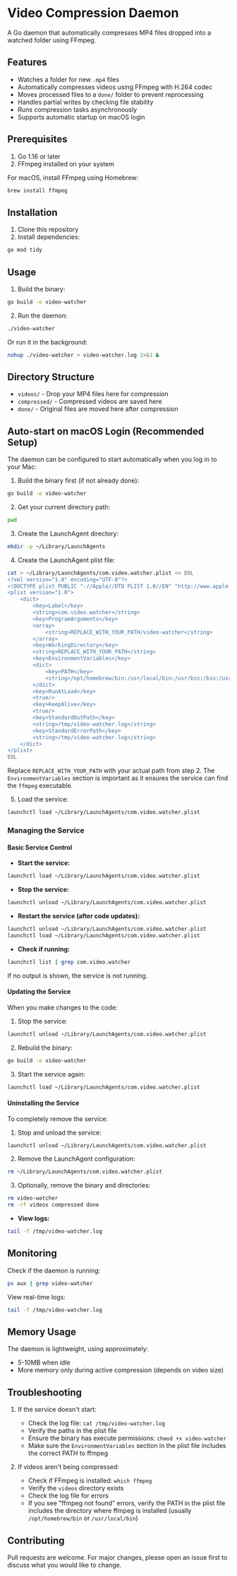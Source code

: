 # Video Compression Daemon

A Go daemon that automatically compresses MP4 files dropped into a watched folder using FFmpeg.

## Features

- Watches a folder for new `.mp4` files
- Automatically compresses videos using FFmpeg with H.264 codec
- Moves processed files to a `done/` folder to prevent reprocessing
- Handles partial writes by checking file stability
- Runs compression tasks asynchronously
- Supports automatic startup on macOS login

## Prerequisites

1. Go 1.16 or later
2. FFmpeg installed on your system

For macOS, install FFmpeg using Homebrew:
```bash
brew install ffmpeg
```

## Installation

1. Clone this repository
2. Install dependencies:
```bash
go mod tidy
```

## Usage

1. Build the binary:
```bash
go build -o video-watcher
```

2. Run the daemon:
```bash
./video-watcher
```

Or run it in the background:
```bash
nohup ./video-watcher > video-watcher.log 2>&1 &
```

## Directory Structure

- `videos/` - Drop your MP4 files here for compression
- `compressed/` - Compressed videos are saved here
- `done/` - Original files are moved here after compression

## Auto-start on macOS Login (Recommended Setup)

The daemon can be configured to start automatically when you log in to your Mac:

1. Build the binary first (if not already done):
```bash
go build -o video-watcher
```

2. Get your current directory path:
```bash
pwd
```

3. Create the LaunchAgent directory:
```bash
mkdir -p ~/Library/LaunchAgents
```

4. Create the LaunchAgent plist file:
```bash
cat > ~/Library/LaunchAgents/com.video.watcher.plist << EOL
<?xml version="1.0" encoding="UTF-8"?>
<!DOCTYPE plist PUBLIC "-//Apple//DTD PLIST 1.0//EN" "http://www.apple.com/DTDs/PropertyList-1.0.dtd">
<plist version="1.0">
    <dict>
        <key>Label</key>
        <string>com.video.watcher</string>
        <key>ProgramArguments</key>
        <array>
            <string>REPLACE_WITH_YOUR_PATH/video-watcher</string>
        </array>
        <key>WorkingDirectory</key>
        <string>REPLACE_WITH_YOUR_PATH</string>
        <key>EnvironmentVariables</key>
        <dict>
            <key>PATH</key>
            <string>/opt/homebrew/bin:/usr/local/bin:/usr/bin:/bin:/usr/sbin:/sbin</string>
        </dict>
        <key>RunAtLoad</key>
        <true/>
        <key>KeepAlive</key>
        <true/>
        <key>StandardOutPath</key>
        <string>/tmp/video-watcher.log</string>
        <key>StandardErrorPath</key>
        <string>/tmp/video-watcher.log</string>
    </dict>
</plist>
EOL
```

Replace `REPLACE_WITH_YOUR_PATH` with your actual path from step 2. The `EnvironmentVariables` section is important as it ensures the service can find the `ffmpeg` executable.

5. Load the service:
```bash
launchctl load ~/Library/LaunchAgents/com.video.watcher.plist
```

### Managing the Service

#### Basic Service Control

- **Start the service:**
```bash
launchctl load ~/Library/LaunchAgents/com.video.watcher.plist
```

- **Stop the service:**
```bash
launchctl unload ~/Library/LaunchAgents/com.video.watcher.plist
```

- **Restart the service (after code updates):**
```bash
launchctl unload ~/Library/LaunchAgents/com.video.watcher.plist
launchctl load ~/Library/LaunchAgents/com.video.watcher.plist
```

- **Check if running:**
```bash
launchctl list | grep com.video.watcher
```
If no output is shown, the service is not running.

#### Updating the Service

When you make changes to the code:

1. Stop the service:
```bash
launchctl unload ~/Library/LaunchAgents/com.video.watcher.plist
```

2. Rebuild the binary:
```bash
go build -o video-watcher
```

3. Start the service again:
```bash
launchctl load ~/Library/LaunchAgents/com.video.watcher.plist
```

#### Uninstalling the Service

To completely remove the service:

1. Stop and unload the service:
```bash
launchctl unload ~/Library/LaunchAgents/com.video.watcher.plist
```

2. Remove the LaunchAgent configuration:
```bash
rm ~/Library/LaunchAgents/com.video.watcher.plist
```

3. Optionally, remove the binary and directories:
```bash
rm video-watcher
rm -rf videos compressed done
```

- **View logs:**
```bash
tail -f /tmp/video-watcher.log
```

## Monitoring

Check if the daemon is running:
```bash
ps aux | grep video-watcher
```

View real-time logs:
```bash
tail -f /tmp/video-watcher.log
```

## Memory Usage

The daemon is lightweight, using approximately:
- 5-10MB when idle
- More memory only during active compression (depends on video size)

## Troubleshooting

1. If the service doesn't start:
   - Check the log file: `cat /tmp/video-watcher.log`
   - Verify the paths in the plist file
   - Ensure the binary has execute permissions: `chmod +x video-watcher`
   - Make sure the `EnvironmentVariables` section in the plist file includes the correct PATH to ffmpeg

2. If videos aren't being compressed:
   - Check if FFmpeg is installed: `which ffmpeg`
   - Verify the `videos` directory exists
   - Check the log file for errors
   - If you see "ffmpeg not found" errors, verify the PATH in the plist file includes the directory where ffmpeg is installed (usually `/opt/homebrew/bin` or `/usr/local/bin`)

## Contributing

Pull requests are welcome. For major changes, please open an issue first to discuss what you would like to change.